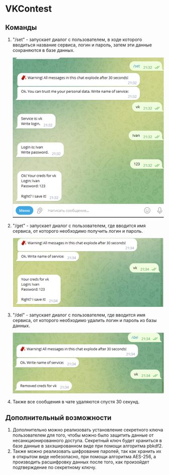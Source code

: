 # VKContest
## Команды

1. "/set" - запускает диалог с пользователем, в ходе которого вводиться название сервиса, логин и пароль, затем эти данные сохраняются в базе данных.

   ![Screenshot_1](screen/Screenshot_1.png)

2. "/get" - запускает диалог с пользователем, где вводится имя сервиса, от которого необходимо получить логин и пароль.

   ![Screenshot_2](screen/Screenshot_2.png)

3. "/del" - запускает диалог с пользователем, где вводится имя сервиса, от которого необходимо удалить логин и пароль из базы данных.

   ![Screenshot_3](screen/Screenshot_3.png)

4. Также все сообщения в чате удаляются спустя 30 секунд.

## Дополнительный возможности

1. Дополнительно можно реализовать установление секретного ключа пользователем для того, чтобы можно было защитить данные от несанкционированного доступа. Секретный ключ будет храниться в базе данные в захэшированном виде при помощи алгоритма pbkdf2.
2. Также можно реализовать шифрование паролей, так как хранить их в открытом виде небезопасно, при помощи алгоритма AES-256, а производить расшифровку данных после того, как произойдет подтверждение по секретному ключу.